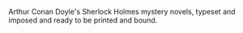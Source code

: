 Arthur Conan Doyle's Sherlock Holmes mystery novels, typeset and imposed and ready to be printed and bound.
